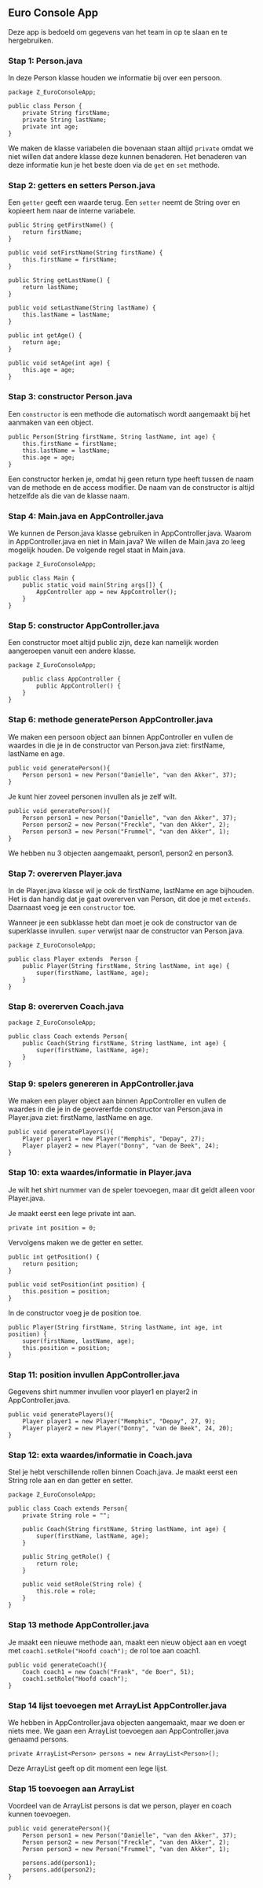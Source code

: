 ## Euro Console App

Deze app is bedoeld om gegevens van het team in op te slaan en te hergebruiken.

### Stap 1: Person.java 

In deze Person klasse houden we informatie bij over een persoon.

    package Z_EuroConsoleApp;
    
    public class Person {
        private String firstName;
        private String lastName;
        private int age;
    }

We maken de klasse variabelen die bovenaan staan altijd `private` omdat we niet willen dat andere klasse deze kunnen benaderen. Het benaderen van deze informatie kun je het beste doen via de `get` en `set` methode.

### Stap 2: getters en setters Person.java

Een `getter` geeft een waarde terug. Een `setter` neemt de String over en kopieert hem naar de interne variabele.

    public String getFirstName() {
        return firstName;
    }

    public void setFirstName(String firstName) {
        this.firstName = firstName;
    }

    public String getLastName() {
        return lastName;
    }

    public void setLastName(String lastName) {
        this.lastName = lastName;
    }

    public int getAge() {
        return age;
    }

    public void setAge(int age) {
        this.age = age;
    }

### Stap 3: constructor Person.java

Een `constructor` is een methode die automatisch wordt aangemaakt bij het aanmaken van een object.

    public Person(String firstName, String lastName, int age) {
        this.firstName = firstName;
        this.lastName = lastName;
        this.age = age;
    }

Een constructor herken je, omdat hij geen return type heeft tussen de naam van de methode en de access modifier. De naam van de constructor is altijd hetzelfde als die van de klasse naam.

### Stap 4: Main.java en AppController.java

We kunnen de Person.java klasse gebruiken in AppController.java. Waarom in AppController.java en niet in Main.java? We willen de Main.java zo leeg mogelijk houden. De volgende regel staat in Main.java.

    package Z_EuroConsoleApp;
    
    public class Main {
        public static void main(String args[]) {
            AppController app = new AppController();
        }
    }

### Stap 5: constructor AppController.java

Een constructor moet altijd public zijn, deze kan namelijk worden aangeroepen vanuit een andere klasse.

    package Z_EuroConsoleApp;
    
        public class AppController {
            public AppController() {
        }
    }

### Stap 6: methode generatePerson AppController.java

We maken een persoon object aan binnen AppController en vullen de waardes in die je in de constructor van Person.java ziet: firstName, lastName en age.

    public void generatePerson(){
        Person person1 = new Person("Danielle", "van den Akker", 37);
    }

Je kunt hier zoveel personen invullen als je zelf wilt.

    public void generatePerson(){
        Person person1 = new Person("Danielle", "van den Akker", 37);
        Person person2 = new Person("Freckle", "van den Akker", 2);
        Person person3 = new Person("Frummel", "van den Akker", 1);
    }

We hebben nu 3 objecten aangemaakt, person1, person2 en person3.

### Stap 7: overerven Player.java

In de Player.java klasse wil je ook de firstName, lastName en age bijhouden. Het is dan handig dat je gaat overerven van Person, dit doe je met `extends`. Daarnaast voeg je een `constructor` toe. 

Wanneer je een subklasse hebt dan moet je ook de constructor van de superklasse invullen. `super` verwijst naar de constructor van Person.java.

    package Z_EuroConsoleApp;
    
    public class Player extends  Person {
        public Player(String firstName, String lastName, int age) {
            super(firstName, lastName, age);
        }
    }

### Stap 8: overerven Coach.java

    package Z_EuroConsoleApp;
    
    public class Coach extends Person{
        public Coach(String firstName, String lastName, int age) {
            super(firstName, lastName, age);
        }
    }

### Stap 9: spelers genereren in AppController.java

We maken een player object aan binnen AppController en vullen de waardes in die je in de geovererfde constructor van Person.java in Player.java ziet: firstName, lastName en age.

    public void generatePlayers(){
        Player player1 = new Player("Memphis", "Depay", 27);
        Player player2 = new Player("Donny", "van de Beek", 24);
    }

### Stap 10: exta waardes/informatie in Player.java

Je wilt het shirt nummer van de speler toevoegen, maar dit geldt alleen voor Player.java.

Je maakt eerst een lege private int aan.

    private int position = 0;

Vervolgens maken we de getter en setter.

    public int getPosition() {
        return position;
    }

    public void setPosition(int position) {
        this.position = position;
    }

In de constructor voeg je de position toe.

    public Player(String firstName, String lastName, int age, int position) {
        super(firstName, lastName, age);
        this.position = position;
    }

### Stap 11: position invullen AppController.java

Gegevens shirt nummer invullen voor player1 en player2 in AppController.java.

    public void generatePlayers(){
        Player player1 = new Player("Memphis", "Depay", 27, 9);
        Player player2 = new Player("Donny", "van de Beek", 24, 20);
    }

### Stap 12: exta waardes/informatie in Coach.java

Stel je hebt verschillende rollen binnen Coach.java. Je maakt eerst een String role aan en dan getter en setter.

    package Z_EuroConsoleApp;
    
    public class Coach extends Person{
        private String role = "";
    
        public Coach(String firstName, String lastName, int age) {
            super(firstName, lastName, age);
        }
    
        public String getRole() {
            return role;
        }
    
        public void setRole(String role) {
            this.role = role;
        }
    }


### Stap 13 methode AppController.java

Je maakt een nieuwe methode aan, maakt een nieuw object aan en voegt met `coach1.setRole("Hoofd coach");` de rol toe aan coach1.

    public void generateCoach(){
        Coach coach1 = new Coach("Frank", "de Boer", 51);
        coach1.setRole("Hoofd coach");
    }

### Stap 14 lijst toevoegen met ArrayList AppController.java

We hebben in AppController.java objecten aangemaakt, maar we doen er niets mee. We gaan een ArrayList toevoegen aan AppController.java genaamd persons.

    private ArrayList<Person> persons = new ArrayList<Person>();

Deze ArrayList geeft op dit moment een lege lijst.

### Stap 15 toevoegen aan ArrayList

Voordeel van de ArrayList persons is dat we person, player en coach kunnen toevoegen.



    public void generatePerson(){
        Person person1 = new Person("Danielle", "van den Akker", 37);
        Person person2 = new Person("Freckle", "van den Akker", 2);
        Person person3 = new Person("Frummel", "van den Akker", 1);

        persons.add(person1);
        persons.add(person2);
    }